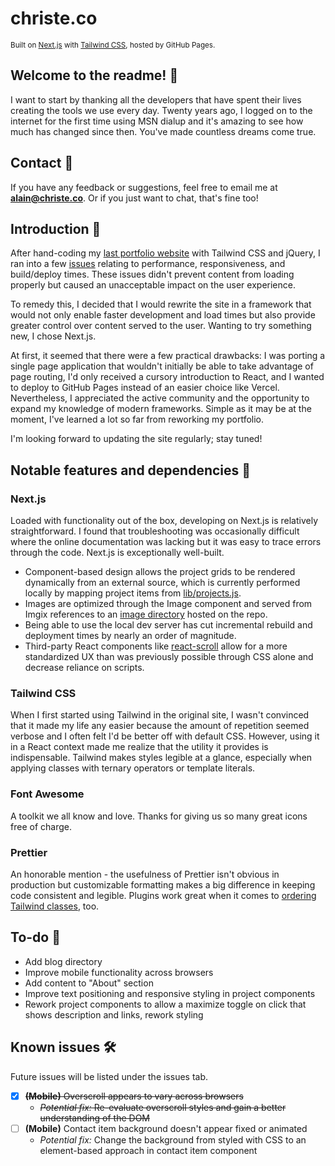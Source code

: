 # christe.co
<sup>Built on [Next.js](https://github.com/vercel/next.js) with [Tailwind CSS](https://github.com/tailwindlabs/tailwindcss), hosted by GitHub Pages.</sup>

## Welcome to the readme! 👋

I want to start by thanking all the developers that have spent their lives creating the tools we use every day. Twenty years ago, I logged on to the internet for the first time using MSN dialup and it's amazing to see how much has changed since then. You've made countless dreams come true.

## Contact 💌

If you have any feedback or suggestions, feel free to email me at **alain@christe.co**. Or if you just want to chat, that's fine too!

## Introduction 📌
After hand-coding my [last portfolio website](https://github.com/archriste/old-portfolio-website/) with Tailwind CSS and jQuery, I ran into a few [issues](https://github.com/archriste/old-portfolio-website/blob/main/README.md#known-issues-) relating to performance, responsiveness, and build/deploy times. These issues didn't prevent content from loading properly but caused an unacceptable impact on the user experience.

To remedy this, I decided that I would rewrite the site in a framework that would not only enable faster development and load times but also provide greater control over content served to the user. Wanting to try something new, I chose Next.js.

At first, it seemed that there were a few practical drawbacks: I was porting a single page application that wouldn't initially be able to take advantage of page routing, I'd only received a cursory introduction to React, and I wanted to deploy to GitHub Pages instead of an easier choice like Vercel. Nevertheless, I appreciated the active community and the opportunity to expand my knowledge of modern frameworks. Simple as it may be at the moment, I've learned a lot so far from reworking my portfolio.

I'm looking forward to updating the site regularly; stay tuned!

## Notable features and dependencies 🚀

### Next.js
Loaded with functionality out of the box, developing on Next.js is relatively straightforward. I found that troubleshooting was occasionally difficult where the online documentation was lacking but it was easy to trace errors through the code. Next.js is exceptionally well-built.
- Component-based design allows the project grids to be rendered dynamically from an external source, which is currently performed locally by mapping project items from [lib/projects.js](lib/projects.js).
- Images are optimized through the Image component and served from Imgix references to an [image directory](public/img) hosted on the repo.
- Being able to use the local dev server has cut incremental rebuild and deployment times by nearly an order of magnitude.
- Third-party React components like [react-scroll](https://github.com/fisshy/react-scroll) allow for a more standardized UX than was previously possible through CSS alone and decrease reliance on scripts.

### Tailwind CSS
When I first started using Tailwind in the original site, I wasn't convinced that it made my life any easier because the amount of repetition seemed verbose and I often felt I'd be better off with default CSS. However, using it in a React context made me realize that the utility it provides is indispensable. Tailwind makes styles legible at a glance, especially when applying classes with ternary operators or template literals.

### Font Awesome
A toolkit we all know and love. Thanks for giving us so many great icons free of charge.

### Prettier
An honorable mention - the usefulness of Prettier isn't obvious in production but customizable formatting makes a big difference in keeping code consistent and legible. Plugins work great when it comes to [ordering Tailwind classes](https://github.com/tailwindlabs/prettier-plugin-tailwindcss), too.

## To-do 💭
- Add blog directory
- Improve mobile functionality across browsers
- Add content to "About" section
- Improve text positioning and responsive styling in project components
- Rework project components to allow a maximize toggle on click that shows description and links, rework styling

## Known issues 🛠️
Future issues will be listed under the issues tab.
- [x] ~~**(Mobile)** Overscroll appears to vary across browsers~~
  - ~~*Potential fix:* Re-evaluate overscroll styles and gain a better understanding of the DOM~~
- [ ] **(Mobile)** Contact item background doesn't appear fixed or animated
  - *Potential fix:* Change the background from styled with CSS to an element-based approach in contact item component
